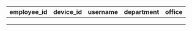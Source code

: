 | **employee_id** | **device_id** | **username** | **department** | **office** |
| --------------- | ------------- | ------------ | -------------- | ---------- |
|                 |               |              |                |            |
|                 |               |              |                |            |
|                 |               |              |                |            |

